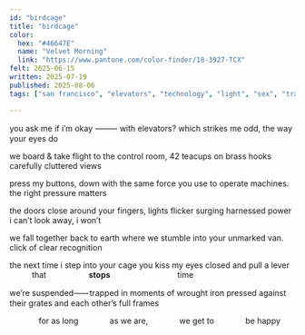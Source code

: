 ```yaml
---
id: "birdcage"
title: "birdcage"
color:
  hex: "#46647E"
  name: "Velvet Morning"
  link: "https://www.pantone.com/color-finder/18-3927-TCX"
felt: 2025-06-15
written: 2025-07-19
published: 2025-08-06
tags: ["san francisco", "elevators", "technology", "light", "sex", "transit", "trans", "lips", "magic", "time", "💜"]

---
```

you ask me if i’m okay
⸻ with elevators?
which strikes me odd,
the way your eyes do

we board & take flight
to the control room, 42
teacups on brass hooks
carefully cluttered views

press my buttons, down
with the same force you
use to operate machines.
the right pressure matters

the doors close around
your fingers, lights flicker
surging harnessed power
i can’t look away, i won’t

we fall together back to
earth where we stumble
into your unmarked van.
click of clear recognition

the next time i step into
your cage you kiss my
eyes closed and pull a
lever
          that
                              **stops**
                             time

we’re suspended⸺ trapped
in moments of wrought iron
pressed against their grates
and each other’s full frames

             for as long
             as we are,
             we get to
             be happy